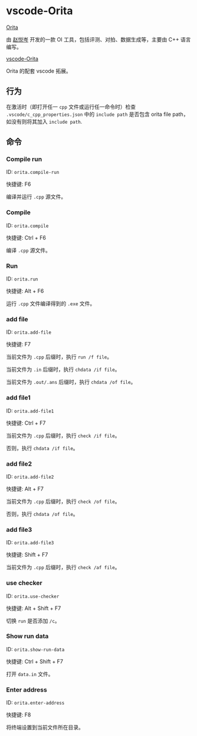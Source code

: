 # vscode-Orita

[Orita](https://github.com/2745518585/Orita)

由 [赵悦岑](https://github.com/2745518585/) 开发的一款 OI 工具，包括评测、对拍、数据生成等，主要由 C++ 语言编写。

[vscode-Orita](https://github.com/2745518585/vscode-Orita)

Orita 的配套 vscode 拓展。

## 行为

在激活时（即打开任一 `cpp` 文件或运行任一命令时）检查 `.vscode/c_cpp_properties.json` 中的 `include path` 是否包含 orita file path，如没有则将其加入 `include path`.

## 命令

### Compile run

ID: `orita.compile-run`

快捷键: F6

编译并运行 `.cpp` 源文件。

### Compile

ID: `orita.compile`

快捷键: Ctrl + F6

编译 `.cpp` 源文件。

### Run

ID: `orita.run`

快捷键: Alt + F6

运行 `.cpp` 文件编译得到的 `.exe` 文件。

### add file

ID: `orita.add-file`

快捷键: F7

当前文件为 `.cpp` 后缀时，执行 `run /f file`。

当前文件为 `.in` 后缀时，执行 `chdata /if file`。

当前文件为 `.out/.ans` 后缀时，执行 `chdata /of file`。

### add file1

ID: `orita.add-file1`

快捷键: Ctrl + F7

当前文件为 `.cpp` 后缀时，执行 `check /if file`。

否则，执行 `chdata /if file`。

### add file2

ID: `orita.add-file2`

快捷键: Alt + F7

当前文件为 `.cpp` 后缀时，执行 `check /of file`。

否则，执行 `chdata /of file`。

### add file3

ID: `orita.add-file3`

快捷键: Shift + F7

当前文件为 `.cpp` 后缀时，执行 `check /af file`。

### use checker

ID: `orita.use-checker`

快捷键: Alt + Shift + F7

切换 `run` 是否添加 `/c`。

### Show run data

ID: `orita.show-run-data`

快捷键: Ctrl + Shift + F7

打开 `data.in` 文件。

### Enter address

ID: `orita.enter-address`

快捷键: F8

将终端设置到当前文件所在目录。
